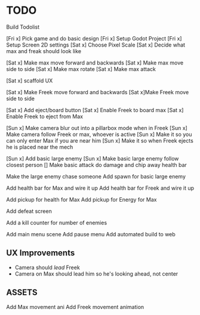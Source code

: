 # TODO

Build Todolist

[Fri x] Pick game and do basic design
[Fri x] Setup Godot Project
[Fri x] Setup Screen 2D settings
[Sat x] Choose Pixel Scale
[Sat x] Decide what max and freak should look like

[Sat x] Make max move forward and backwards
[Sat x] Make max move side to side
[Sat x] Make max rotate
[Sat x] Make max attack

[Sat x] scaffold UX

[Sat x] Make Freek move forward and backwards
[Sat x]Make Freek move side to side

[Sat x] Add eject/board button
[Sat x] Enable Freek to board max
[Sat x] Enable Freek to eject from Max

[Sun x] Make camera blur out into a pillarbox mode when in Freek
[Sun x] Make camera follow Freek or max, whoever is active
[Sun x] Make it so you can only enter Max if you are near him
[Sun x] Make it so when Freek ejects he is placed near the mech

[Sun x] Add basic large enemy
[Sun x] Make basic large enemy follow closest person
[] Make basic attack do damage and chip away health bar

Make the large enemy chase someone
Add spawn for basic large enemy

Add health bar for Max and wire it up
Add health bar for Freek and wire it up

Add pickup for health for Max
Add pickup for Energy for Max

Add defeat screen


Add a kill counter for number of enemies

Add main menu scene
Add pause menu
Add automated build to web

## UX Improvements

* Camera should _lead_ Freek
* Camera on Max should lead him so he's looking ahead, not center




## ASSETS

Add Max movement ani
Add Freek movement animation